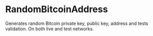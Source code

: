 # RandomBitcoinAddress
Generates random Bitcoin private key, public key, address and tests validation. On both live and test networks.

